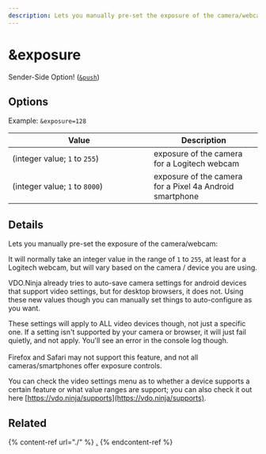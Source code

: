 ```yaml
---
description: Lets you manually pre-set the exposure of the camera/webcam
---
```


# \&exposure

Sender-Side Option! ([`&push`](../../source-settings/push.md))

## Options

Example: `&exposure=128`

<table><thead><tr><th width="270">Value</th><th>Description</th></tr></thead><tbody><tr><td>(integer value; <code>1</code> to <code>255</code>)</td><td>exposure of the camera for a Logitech webcam</td></tr><tr><td>(integer value; <code>1</code> to <code>8000</code>)</td><td>exposure of the camera for a Pixel 4a Android smartphone</td></tr></tbody></table>

## Details

Lets you manually pre-set the exposure of the camera/webcam:

It will normally take an integer value in the range of `1` to `255`, at least for a Logitech webcam, but will vary based on the camera / device you are using.

VDO.Ninja already tries to auto-save camera settings for android devices that support video settings, but for desktop browsers, it does not. Using these new values though you can manually set things to auto-configure as you want.

These settings will apply to ALL video devices though, not just a specific one. If a setting isn't supported by your camera or browser, it will just fail quietly, and not apply. You'll see an error in the console log though.\
\
Firefox and Safari may not support this feature, and not all cameras/smartphones offer exposure controls.

You can check the video settings menu as to whether a device supports a certain feature or what value ranges are support; you can also check it out here [https://vdo.ninja/supports](https://vdo.ninja/supports).

## Related

{% content-ref url="./" %}
[.](./)
{% endcontent-ref %}
